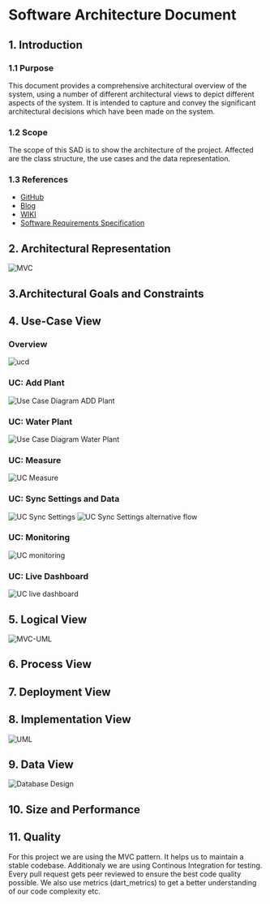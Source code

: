 # Software Architecture Document


## 1. Introduction 
### 1.1 Purpose
This document provides a comprehensive architectural overview of the system, 
using a number of different architectural views to depict different aspects of the system. 
It is intended to capture and convey the significant architectural decisions which have been made on the system.

### 1.2 Scope
The scope of this SAD is to show the architecture of the project. Affected are the class structure, the use cases and the data representation.

### 1.3 References
- [GitHub](https://github.com/jdk-21/lazyplants)
- [Blog](https://lazysmartplants.wordpress.com/)
- [WIKI](https://github.com/Kokoloris19097/LazyPlants.dokumentation)
- [Software Requirements Specification](SRS.md)


## 2. Architectural Representation
![MVC](./UC/MVC-Diagram.png)

## 3.Architectural Goals and Constraints 


## 4. Use-Case View 
### Overview
![ucd](./UC/ucd.jpg)

### UC: Add Plant
![Use Case Diagram ADD Plant](./UC/uc-add-plant.png)

### UC: Water Plant
![Use Case Diagram Water Plant](./UC/uc-water-plants.png)

### UC: Measure
![UC Measure](./UC/uc3-measure.jpg)

### UC: Sync Settings and Data
![UC Sync Settings](./UC/uc-sync-settings.png)
![UC Sync Settings alternative flow](./UC/uc-sync-settings-alternative.png)

### UC: Monitoring
![UC monitoring](./UC/uc-monitoring.png)

### UC: Live Dashboard
![UC live dashboard](./UC/uc-live-dashboard.png)

## 5. Logical View
![MVC-UML](https://raw.githubusercontent.com/Kokoloris19097/LazyPlants.dokumentation/master/UC/Use-Case-Diagram.png)


## 6. Process View


## 7. Deployment View



## 8. Implementation View
![UML](./UC/classdiagramm.png)

## 9. Data View
![Database Design](./UC/databasediagramm.png)

## 10. Size and Performance


## 11. Quality
For this project we are using the MVC pattern. It helps us to maintain a stable codebase. Additionaly we are using Continous Integration for testing. Every pull request gets peer reviewed to ensure the best code quality possible. 
We also use metrics (dart_metrics) to get a better understanding of our code complexity etc.
